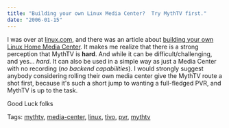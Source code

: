 ```yaml
---
title: "Building your own Linux Media Center?  Try MythTV first."
date: "2006-01-15"
---
```


I was over at [linux.com](http://linux.com/), and there was an article about [building your own Linux Home Media Center](http://applications.linux.com/article.pl?sid=06/01/04/1855257&tid=39). It makes me realize that there is a strong perception that MythTV is **hard**. And while it can be difficult/challenging, and yes... _hard_. It can also be used in a simple way as just a Media Center with no recording (_no backend capabilities_). I would strongly suggest anybody considering rolling their own media center give the MythTV route a shot first, because it's such a short jump to wanting a full-fledged PVR, and MythTV is up to the task.  
  
Good Luck folks  
  

Tags: [mythtv](http://technorati.com/tag/mythtv), [media-center](http://technorati.com/tag/media-center), [linux](http://technorati.com/tag/linux), [tivo](http://technorati.com/tag/tivo), [pvr](http://technorati.com/tag/pvr), [mythtv](http://technorati.com/tag/mythtv)

